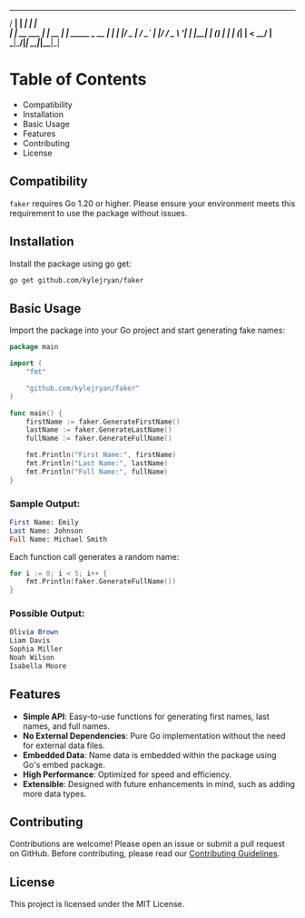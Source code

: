    _____       ______    _             
  / ____|     |  ____|  | |            
 | |  __  ___ | |__ __ _| | _____ _ __ 
 | | |_ |/ _ \|  __/ _` | |/ / _ \ '__|
 | |__| | (_) | | | (_| |   <  __/ |   
  \_____|\___/|_|  \__,_|_|\_\___|_|   
                                       
                                       
# Table of Contents
- Compatibility
- Installation
- Basic Usage
- Features
- Contributing
- License

## Compatibility
`faker` requires Go 1.20 or higher. Please ensure your environment meets this requirement to use the package without issues.

## Installation
Install the package using go get:

```bash
go get github.com/kylejryan/faker
```

## Basic Usage
Import the package into your Go project and start generating fake names:

```go
package main

import (
    "fmt"

    "github.com/kylejryan/faker"
)

func main() {
    firstName := faker.GenerateFirstName()
    lastName := faker.GenerateLastName()
    fullName := faker.GenerateFullName()

    fmt.Println("First Name:", firstName)
    fmt.Println("Last Name:", lastName)
    fmt.Println("Full Name:", fullName)
}
```

### Sample Output:

```mathematica
First Name: Emily
Last Name: Johnson
Full Name: Michael Smith
```

Each function call generates a random name:

```go
for i := 0; i < 5; i++ {
    fmt.Println(faker.GenerateFullName())
}
```

### Possible Output:

```mathematica
Olivia Brown
Liam Davis
Sophia Miller
Noah Wilson
Isabella Moore
```

## Features
- **Simple API**: Easy-to-use functions for generating first names, last names, and full names.
- **No External Dependencies**: Pure Go implementation without the need for external data files.
- **Embedded Data**: Name data is embedded within the package using Go's embed package.
- **High Performance**: Optimized for speed and efficiency.
- **Extensible**: Designed with future enhancements in mind, such as adding more data types.

## Contributing
Contributions are welcome! Please open an issue or submit a pull request on GitHub. Before contributing, please read our [Contributing Guidelines](https://github.com/kylejryan/faker/CONTRIBUTING.md).

## License
This project is licensed under the MIT License.

